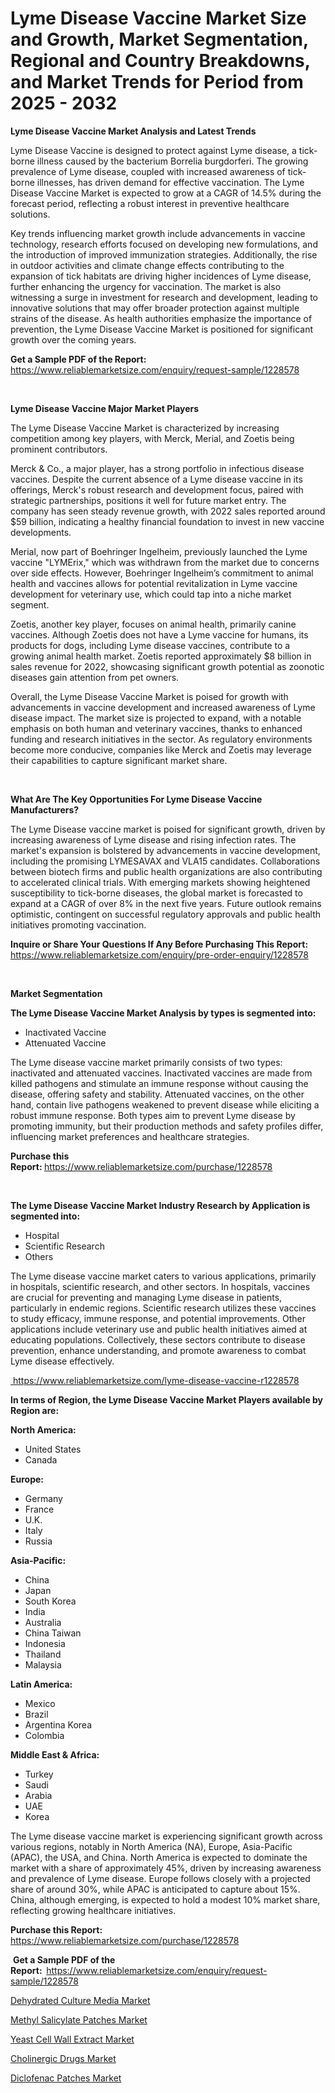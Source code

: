 <p><h1>Lyme Disease Vaccine Market Size and Growth, Market Segmentation, Regional and Country Breakdowns, and Market Trends for Period from 2025 -  2032</h1></p><p><strong>Lyme Disease Vaccine Market Analysis and Latest Trends</strong></p>
<p><p>Lyme Disease Vaccine is designed to protect against Lyme disease, a tick-borne illness caused by the bacterium Borrelia burgdorferi. The growing prevalence of Lyme disease, coupled with increased awareness of tick-borne illnesses, has driven demand for effective vaccination. The Lyme Disease Vaccine Market is expected to grow at a CAGR of 14.5% during the forecast period, reflecting a robust interest in preventive healthcare solutions.</p><p>Key trends influencing market growth include advancements in vaccine technology, research efforts focused on developing new formulations, and the introduction of improved immunization strategies. Additionally, the rise in outdoor activities and climate change effects contributing to the expansion of tick habitats are driving higher incidences of Lyme disease, further enhancing the urgency for vaccination. The market is also witnessing a surge in investment for research and development, leading to innovative solutions that may offer broader protection against multiple strains of the disease. As health authorities emphasize the importance of prevention, the Lyme Disease Vaccine Market is positioned for significant growth over the coming years.</p></p>
<p><strong>Get a Sample PDF of the Report:&nbsp;</strong> <a href="https://www.reliablemarketsize.com/enquiry/request-sample/1228578?utm_campaign=1833&utm_medium=2&utm_source=Github&utm_content=ia&utm_term=08032025&utm_id=lyme-disease-vaccine">https://www.reliablemarketsize.com/enquiry/request-sample/1228578</a></p>
<p>&nbsp;</p>
<p><strong>Lyme Disease Vaccine Major Market Players</strong></p>
<p><p>The Lyme Disease Vaccine Market is characterized by increasing competition among key players, with Merck, Merial, and Zoetis being prominent contributors. </p><p>Merck & Co., a major player, has a strong portfolio in infectious disease vaccines. Despite the current absence of a Lyme disease vaccine in its offerings, Merck's robust research and development focus, paired with strategic partnerships, positions it well for future market entry. The company has seen steady revenue growth, with 2022 sales reported around $59 billion, indicating a healthy financial foundation to invest in new vaccine developments.</p><p>Merial, now part of Boehringer Ingelheim, previously launched the Lyme vaccine "LYMErix," which was withdrawn from the market due to concerns over side effects. However, Boehringer Ingelheim’s commitment to animal health and vaccines allows for potential revitalization in Lyme vaccine development for veterinary use, which could tap into a niche market segment.</p><p>Zoetis, another key player, focuses on animal health, primarily canine vaccines. Although Zoetis does not have a Lyme vaccine for humans, its products for dogs, including Lyme disease vaccines, contribute to a growing animal health market. Zoetis reported approximately $8 billion in sales revenue for 2022, showcasing significant growth potential as zoonotic diseases gain attention from pet owners.</p><p>Overall, the Lyme Disease Vaccine Market is poised for growth with advancements in vaccine development and increased awareness of Lyme disease impact. The market size is projected to expand, with a notable emphasis on both human and veterinary vaccines, thanks to enhanced funding and research initiatives in the sector. As regulatory environments become more conducive, companies like Merck and Zoetis may leverage their capabilities to capture significant market share.</p></p>
<p>&nbsp;</p>
<p><strong>What Are The Key Opportunities For Lyme Disease Vaccine Manufacturers?</strong></p>
<p><p>The Lyme Disease vaccine market is poised for significant growth, driven by increasing awareness of Lyme disease and rising infection rates. The market's expansion is bolstered by advancements in vaccine development, including the promising LYMESAVAX and VLA15 candidates. Collaborations between biotech firms and public health organizations are also contributing to accelerated clinical trials. With emerging markets showing heightened susceptibility to tick-borne diseases, the global market is forecasted to expand at a CAGR of over 8% in the next five years. Future outlook remains optimistic, contingent on successful regulatory approvals and public health initiatives promoting vaccination.</p></p>
<p><strong>Inquire or Share Your Questions If Any Before Purchasing This Report:</strong> <a href="https://www.reliablemarketsize.com/enquiry/pre-order-enquiry/1228578?utm_campaign=1833&utm_medium=2&utm_source=Github&utm_content=ia&utm_term=08032025&utm_id=lyme-disease-vaccine">https://www.reliablemarketsize.com/enquiry/pre-order-enquiry/1228578</a></p>
<p>&nbsp;</p>
<p><strong>Market Segmentation</strong></p>
<p><strong>The Lyme Disease Vaccine Market Analysis by types is segmented into:</strong></p>
<p><ul><li>Inactivated Vaccine</li><li>Attenuated Vaccine</li></ul></p>
<p><p>The Lyme disease vaccine market primarily consists of two types: inactivated and attenuated vaccines. Inactivated vaccines are made from killed pathogens and stimulate an immune response without causing the disease, offering safety and stability. Attenuated vaccines, on the other hand, contain live pathogens weakened to prevent disease while eliciting a robust immune response. Both types aim to prevent Lyme disease by promoting immunity, but their production methods and safety profiles differ, influencing market preferences and healthcare strategies.</p></p>
<p><strong>Purchase this Report:&nbsp;</strong><a href="https://www.reliablemarketsize.com/purchase/1228578?utm_campaign=1833&utm_medium=2&utm_source=Github&utm_content=ia&utm_term=08032025&utm_id=lyme-disease-vaccine">https://www.reliablemarketsize.com/purchase/1228578</a></p>
<p>&nbsp;</p>
<p><strong>The Lyme Disease Vaccine Market Industry Research by Application is segmented into:</strong></p>
<p><ul><li>Hospital</li><li>Scientific Research</li><li>Others</li></ul></p>
<p><p>The Lyme disease vaccine market caters to various applications, primarily in hospitals, scientific research, and other sectors. In hospitals, vaccines are crucial for preventing and managing Lyme disease in patients, particularly in endemic regions. Scientific research utilizes these vaccines to study efficacy, immune response, and potential improvements. Other applications include veterinary use and public health initiatives aimed at educating populations. Collectively, these sectors contribute to disease prevention, enhance understanding, and promote awareness to combat Lyme disease effectively.</p></p>
<p><a href="https://www.reliablemarketsize.com/lyme-disease-vaccine-r1228578?utm_campaign=1833&utm_medium=2&utm_source=Github&utm_content=ia&utm_term=08032025&utm_id=lyme-disease-vaccine">&nbsp;https://www.reliablemarketsize.com/lyme-disease-vaccine-r1228578</a></p>
<p><strong>In terms of Region, the Lyme Disease Vaccine Market Players available by Region are:</strong></p>
<p>
    <p> <strong> North America: </strong>
        <ul>
            <li>United States</li>
            <li>Canada</li>
        </ul>
        </p> 
    <p> <strong> Europe: </strong>
        <ul>
            <li>Germany</li>
            <li>France</li>
            <li>U.K.</li>
            <li>Italy</li>
            <li>Russia</li>
        </ul>
        </p> 
    <p> <strong> Asia-Pacific: </strong>
        <ul>
            <li>China</li>
            <li>Japan</li>
            <li>South Korea</li>
            <li>India</li>
            <li>Australia</li>
            <li>China Taiwan</li>
            <li>Indonesia</li>
            <li>Thailand</li>
            <li>Malaysia</li>
        </ul>
        </p> 
    <p> <strong> Latin America: </strong>
        <ul>
            <li>Mexico</li>
            <li>Brazil</li>
            <li>Argentina Korea</li>
            <li>Colombia</li>
        </ul>
        </p> 
    <p> <strong> Middle East & Africa: </strong>
        <ul>
            <li>Turkey</li>
            <li>Saudi</li>
            <li>Arabia</li>
            <li>UAE</li>
            <li>Korea</li>
        </ul>
    </p>
    </p>
<p><p>The Lyme disease vaccine market is experiencing significant growth across various regions, notably in North America (NA), Europe, Asia-Pacific (APAC), the USA, and China. North America is expected to dominate the market with a share of approximately 45%, driven by increasing awareness and prevalence of Lyme disease. Europe follows closely with a projected share of around 30%, while APAC is anticipated to capture about 15%. China, although emerging, is expected to hold a modest 10% market share, reflecting growing healthcare initiatives.</p></p>
<p><strong>Purchase this Report: </strong><a href="https://www.reliablemarketsize.com/purchase/1228578?utm_campaign=1833&utm_medium=2&utm_source=Github&utm_content=ia&utm_term=08032025&utm_id=lyme-disease-vaccine">https://www.reliablemarketsize.com/purchase/1228578</a></p>
<p>&nbsp;<strong>Get a Sample PDF of the Report:&nbsp;&nbsp;</strong><a href="https://www.reliablemarketsize.com/enquiry/request-sample/1228578?utm_campaign=1833&utm_medium=2&utm_source=Github&utm_content=ia&utm_term=08032025&utm_id=lyme-disease-vaccine">https://www.reliablemarketsize.com/enquiry/request-sample/1228578</a></p>
<p><strong></strong></p>
<p><p><a href="https://github.com/motosyuliq/Market-Research-Report-List-1/blob/main/dehydrated-culture-media-market.md?utm_campaign=1833&utm_medium=2&utm_source=Github&utm_content=ia&utm_term=08032025&utm_id=lyme-disease-vaccine">Dehydrated Culture Media Market</a></p><p><a href="https://github.com/nsmifidget3/Market-Research-Report-List-1/blob/main/methyl-salicylate-patches-market.md?utm_campaign=1833&utm_medium=2&utm_source=Github&utm_content=ia&utm_term=08032025&utm_id=lyme-disease-vaccine">Methyl Salicylate Patches Market</a></p><p><a href="https://github.com/muskoaizahfi/Market-Research-Report-List-1/blob/main/yeast-cell-wall-extract-market.md?utm_campaign=1833&utm_medium=2&utm_source=Github&utm_content=ia&utm_term=08032025&utm_id=lyme-disease-vaccine">Yeast Cell Wall Extract Market</a></p><p><a href="https://github.com/thapabylers2/Market-Research-Report-List-1/blob/main/cholinergic-drugs-market.md?utm_campaign=1833&utm_medium=2&utm_source=Github&utm_content=ia&utm_term=08032025&utm_id=lyme-disease-vaccine">Cholinergic Drugs Market</a></p><p><a href="https://github.com/lotoahshaiek/Market-Research-Report-List-1/blob/main/diclofenac-patches-market.md?utm_campaign=1833&utm_medium=2&utm_source=Github&utm_content=ia&utm_term=08032025&utm_id=lyme-disease-vaccine">Diclofenac Patches Market</a></p></p>